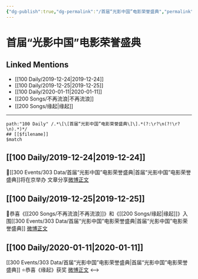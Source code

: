 ```yaml
---
{"dg-publish":true,"dg-permalink":"/首届“光影中国”电影荣誉盛典","permalink":"/首届“光影中国”电影荣誉盛典/","created":"2023-04-01T20:37:47.485+08:00","updated":"2023-04-10T16:49:20.446+08:00"}
---
```


# 首届“光影中国”电影荣誉盛典

## Linked Mentions
- [[100 Daily/2019-12-24\|2019-12-24]]
- [[100 Daily/2019-12-25\|2019-12-25]]
- [[100 Daily/2020-01-11\|2020-01-11]]
- [[200 Songs/不再流浪\|不再流浪]]
- [[200 Songs/缘起\|缘起]]


---

```expander
path:"100 Daily" /.*\[\[首届“光影中国”电影荣誉盛典\]\].*(?:\r?\n(?!\r?\n).*)*/
## [[$filename]]
$match
```
## [[100 Daily/2019-12-24\|2019-12-24]]
🎄[[300 Events/303 Data/首届“光影中国”电影荣誉盛典\|首届“光影中国”电影荣誉盛典]]将在京举办
文章分享[微博正文](https://m.weibo.cn/6466290670/4452997126215292)
## [[100 Daily/2019-12-25\|2019-12-25]]
🌿恭喜《[[200 Songs/不再流浪\|不再流浪]]》和《[[200 Songs/缘起\|缘起]]》入围[[300 Events/303 Data/首届“光影中国”电影荣誉盛典\|首届“光影中国”电影荣誉盛典]]
[微博正文](https://m.weibo.cn/6466290670/4453437427041292)

## [[100 Daily/2020-01-11\|2020-01-11]]
[[300 Events/303 Data/首届“光影中国”电影荣誉盛典\|首届“光影中国”电影荣誉盛典]]
⭐恭喜《缘起》获奖 [微博正文](https://m.weibo.cn/6466290670/4459594887580098)
<-->